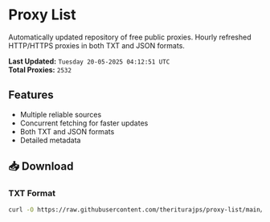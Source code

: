# Proxy List

Automatically updated repository of free public proxies. Hourly refreshed HTTP/HTTPS proxies in both TXT and JSON formats.

**Last Updated:** `Tuesday 20-05-2025 04:12:51 UTC`  
**Total Proxies:** `2532`

## Features
- Multiple reliable sources
- Concurrent fetching for faster updates
- Both TXT and JSON formats
- Detailed metadata

## 📥 Download

### TXT Format
```bash
curl -O https://raw.githubusercontent.com/theriturajps/proxy-list/main/proxies.txt